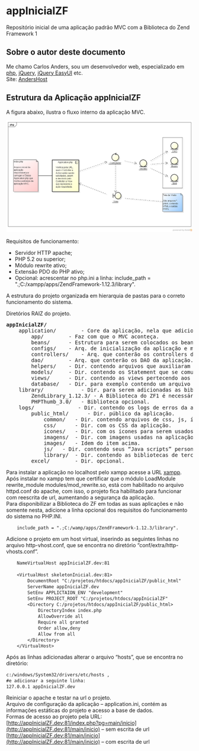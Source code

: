 # appInicialZF
Repositório inicial de uma aplicação padrão MVC com a Biblioteca do Zend Framework 1

Sobre o autor deste documento
-----------------------------
Me chamo Carlos Anders, sou um desenvolvedor web, especializado em [php][PHP], [jQuery][jquery], [jQuery EasyUI][easyui] etc.
<br />
Site: [AndersHost][anders] 

[PHP]: http://www.php.net
[anders]: http://www.andershost.com.br
[xampp]: https://www.apachefriends.org/pt_br/index.html
[jquery]: http://jquery.com
[easyui]: http://www.jeasyui.com

Estrutura da Aplicação appInicialZF
--------------------------------------
A figura abaixo, ilustra o fluxo interno da aplicação MVC.

[![AndersHost](Arquitetura.png)](http://www.andershost.com.br)

Requisitos de funcionamento:

* Servidor HTTP apache; 
* PHP 5.2 ou superior; 
*	Módulo rewrite ativo; 
*	Extensão PDO do PHP ativo; 
*	Opcional: acrescentar no php.ini a linha: include_path = ".;C:/xampp/apps/ZendFramework-1.12.3/library".

A estrutura do projeto organizada em hierarquia de pastas para o correto funcionamento do sistema.

Diretórios RAIZ do projeto.<br />
<pre>
<strong>appInicialZF/</strong>
	application/		- Core da aplicação, nela que adiciona os arquivos PHP.
		app/		- Faz com que o MVC aconteça.
		beans/		- Estrutura para serem colocados os beans desenvolvidos.
		configs/	- Arq. de inicialização da aplicação e mapeamentos de diretórios.
		controllers/	- Arq. que conterão os controllers da aplicação.
		dao/		- Arq. que conterão os DAO da aplicação.
		helpers/	- Dir. contendo arquivos que auxiliaram a aplicação.
		models/		- Dir. contendo os Statement que se comunicarão com os DAOs.
		views/		- Dir. contendo as views pertecendo aos métodos dos controllers.
		database/	- Dir. para exemplo contendo um arquivo sqllite.
	library/			- Dir. para serem adicionadas as bibliotecas de terceiros.
		ZendLibrary_1.12.3/	- A Biblioteca do ZF1 é necessário para que a aplicação funcione.
		PHPThumb_3.0/   - Biblioteca opcional.
	logs/		       - Dir. contendo os logs de erros da aplicação.
		public_html/	  - Dir. público da aplicação.
			common/	  - Dir. contendo arquivos de css, js, ícones e library de terceiros.
			css/	  - Dir. com os CSS da aplicação.
			ícones/	  - Dir. com os ícones para serem usados na aplicação.
			imagens/  - Dir. com imagens usadas na aplicação.
			images/	  - Idem do item acima.
			js/	  - Dir. contendo seus “Java scripts” personalizados para aplicação.
			library/  - Dir. contendo as bibliotecas de terceiros para serem usadas.
		excel/		  - Dir. opcional.
</pre>

Para instalar a aplicação no localhost pelo xampp acesse a URL [xampp].
<br />
Após instalar no xampp tem que certificar que o módulo LoadModule rewrite_module modules/mod_rewrite.so, está com habilitado no arquivo httpd.conf do apache, com isso, o projeto fica habilitado para funcionar com reescrita de url, aumentando a segurança da aplicação.
<br />
Para disponibilizar a Biblioteca do ZF em todas as suas aplicações e não somente nesta, adicione a linha opcional dos requisitos do funcionamento do sistema no PHP.INI.

		include_path = ".;C:/wamp/apps/ZendFramework-1.12.3/library".

Adicione o projeto em um host virtual, inserindo as seguintes linhas no arquivo http-vhost.conf, que se encontra no diretório “conf/extra/http-vhosts.conf”.
		
		NameVirtualHost appInicialZF.dev:81

		<VirtualHost skeletonInicial.dev:81>
			DocumentRoot "C:/projetos/htdocs/appInicialZF/public_html"		
			ServerName appInicialZF.dev
			SetEnv APPLICTAION_ENV "development"
			SetEnv PROJECT_ROOT "C:/projetos/htdocs/appInicialZF"
			<Directory C:/projetos/htdocs/appInicialZF/public_html>
				DirectoryIndex index.php
				AllowOverride all
				Require all granted
				Order allow,deny
				Allow from all
			</Directory>
		</VirtualHost>

Após as linhas adicionadas alterar o arquivo “hosts”, que se encontra no diretório: 

    c:/windows/System32/drivers/etc/hosts , 
    #e adicionar a seguinte linha:
    127.0.0.1 appInicialZF.dev
    
Reiniciar o apache e testar na url o projeto.
<br />
Arquivo de configuração da aplicação – application.ini, contém as informações estáticas do projeto e acesso a base de dados.
<br />
Formas de acesso ao projeto pela URL:
<br />
[http://appInicialZF.dev:81/index.php?pg=main/inicio](http://appInicialZF.dev:81/main/inicio) – sem escrita de url
<br />
[http://appInicialZF.dev:81/main/inicio](http://appInicialZF.dev:81/main/inicio) – com escrita de url

